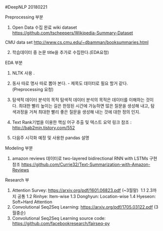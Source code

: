 #DeepNLP 20180221

Preprocessing 부분  
1. Open Data 수집  완료 
wiki dataset https://github.com/tscheepers/Wikipedia-Summary-Dataset

CMU data set http://www.cs.cmu.edu/~dbamman/booksummaries.html

2. 학습데이터 중 논문 title을 추가로 수집한다.(EDA요청)


EDA 부분
1. NLTK 사용 .

2. 동사 따로 명사 따로 뽑아 본다.  - 제목도 데이터로 필요 할거 같다. (Preprocessing 요청)

3. 탐색적 데이터 분석의 목적 탐색적 데이터 분석의 목적은 데이터를 이해하는 것이다. 최대한 빨리 높이는 길은 한정된 시간에 가능하면 많은 질문을 생성해 내고, 탐색과정을 거쳐 최대한 빨리 좋은 질문을 생성해 내는 것에 대한 정의 인지.  

4. Text Rank기법을 이용한 핵심 어구 추출 및 텍스트 요약 링크 참조 : http://bab2min.tistory.com/552  

5. 다음주 시각화 예정 및 사용한 pandas 설명


Modeling 부분  
1. amazon reviews 데이터로 two-layered bidirectional RNN with LSTMs 구현 참조 
https://github.com/Currie32/Text-Summarization-with-Amazon-Reviews

Research 부
1. Attention Survey: https://arxiv.org/pdf/1601.06823.pdf (~3월말)
  1.1 2.3까지 공통
  1.2 Rinhye: Item-wise
  1.3 Donghyun: Location-wise
  1.4 Hyeseon: Soft+Hard Attention
2. Convolutional Seq2Seq Learning: https://arxiv.org/pdf/1705.03122.pdf (3월중순)
3. Convolutional Seq2Seq Learning source code: https://github.com/facebookresearch/fairseq-py
